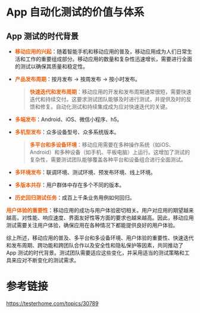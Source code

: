 
# App 自动化测试的价值与体系


## App 测试的时代背景

- **移动应用的兴起**：随着智能手机和移动应用的普及，移动应用成为人们日常生活和工作的重要组成部分。移动应用的数量和复杂性迅速增长，需要进行全面的测试以确保其质量和稳定性。



- **产品发布周期**：按月发布 -> 按周发布 -> 按小时发布。

    >**快速迭代和发布周期**：移动应用的开发和发布周期通常很短，需要快速迭代和持续交付。这要求测试团队能够及时进行测试，并提供及时的反馈和修复。自动化测试和持续集成成为应对快速迭代的关键。

- **多端发布**：Android、iOS、微信小程序、h5。

- **多机型发布**：众多设备型号、众多系统版本。
    >**多平台和多设备环境**：移动应用需要在多种操作系统（如iOS、Android）和多种设备（如手机、平板电脑）上运行。这增加了测试的复杂性，需要测试团队能够覆盖各种平台和设备组合进行全面测试。

- **多环境发布**：联调环境、测试环境、预发布环境、线上环境。

- **多版本共存**：用户群体中存在多个不同的版本。

- **历史回归测试任务**：成百上千条业务用例如何回归。


**用户体验的重要性**：移动应用的成功与用户体验密切相关。用户对应用的期望越来越高，对性能、响应速度、界面友好性等方面的要求也越来越高。因此，移动应用测试需要关注用户体验，确保应用在各种情况下都能提供良好的用户体验。

综上所述，移动应用的普及、多平台和多设备环境、用户体验的重要性、快速迭代和发布周期、跨功能和跨团队合作以及安全性和隐私保护等因素，共同推动了 App 测试的时代背景。测试团队需要适应这些变化，并采用适当的测试策略和工具来应对不断变化的测试需求。



# 参考链接
https://testerhome.com/topics/30789



<style>
  strong {
    color: #ea6010;
    font-weight: bolder;
  }
  .reveal blockquote {
    font-style: unset;
  }
</style>
